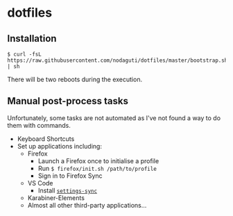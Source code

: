 # dotfiles

## Installation

```
$ curl -fsL https://raw.githubusercontent.com/nodaguti/dotfiles/master/bootstrap.sh | sh
```

There will be two reboots during the execution.

## Manual post-process tasks

Unfortunately, some tasks are not automated as I've not found a way to do them with commands.

* Keyboard Shortcuts
* Set up applications including:
  * Firefox
    * Launch a Firefox once to initialise a profile
    * Run `$ firefox/init.sh /path/to/profile`
    * Sign in to Firefox Sync
  * VS Code
    * Install [`settings-sync`](https://marketplace.visualstudio.com/items?itemName=Shan.code-settings-sync)
  * Karabiner-Elements
  * Almost all other third-party applications...
